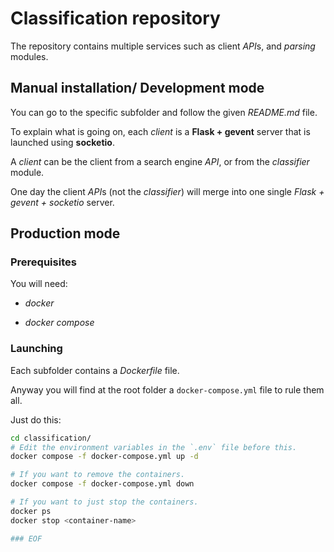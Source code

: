# Classification repository

The repository contains multiple services such as client *API*s,
and *parsing* modules.

## Manual installation/ Development mode

You can go to the specific subfolder and follow the given *README.md* file.

To explain what is going on, each *client* is a **Flask + gevent** server
that is launched using **socketio**.

A *client* can be the client from a search engine *API*,
or from the *classifier* module.

One day the client *API*s (not the *classifier*) will merge into one single
*Flask + gevent + socketio* server.

## Production mode

### Prerequisites

You will need:

- *docker*

- *docker compose*

### Launching

Each subfolder contains a *Dockerfile* file.

Anyway you will find at the root folder a `docker-compose.yml` file to rule them all.

Just do this:

```bash
cd classification/
# Edit the environment variables in the `.env` file before this.
docker compose -f docker-compose.yml up -d

# If you want to remove the containers.
docker compose -f docker-compose.yml down

# If you want to just stop the containers.
docker ps
docker stop <container-name>

### EOF

